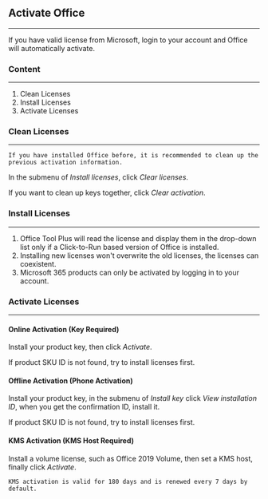 ## Activate Office

---

If you have valid license from Microsoft, login to your account and Office will automatically activate.

### Content

---

1. Clean Licenses
2. Install Licenses
3. Activate Licenses

### Clean Licenses

---

`If you have installed Office before, it is recommended to clean up the previous activation information.`

In the submenu of *Install licenses*, click *Clear licenses*.

If you want to clean up keys together, click *Clear activation*.

### Install Licenses

---

1. Office Tool Plus will read the license and display them in the drop-down list only if a Click-to-Run based version of Office is installed.
2. Installing new licenses won't overwrite the old licenses, the licenses can coexistent.
3. Microsoft 365 products can only be activated by logging in to your account.

### Activate Licenses

---

#### Online Activation (Key Required)

Install your product key, then click *Activate*.

If product SKU ID is not found, try to install licenses first.

#### Offline Activation (Phone Activation)

Install your product key, in the submenu of *Install key* click *View installation ID*, when you get the confirmation ID, install it.

If product SKU ID is not found, try to install licenses first.

#### KMS Activation (KMS Host Required)

Install a volume license, such as Office 2019 Volume, then set a KMS host, finally click *Activate*.

`KMS activation is valid for 180 days and is renewed every 7 days by default.`

